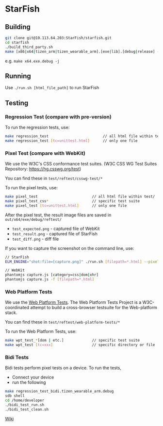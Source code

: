# StarFish

## Building

``` sh
git clone git@10.113.64.203:StarFish/starfish.git
cd starfish
./build_third_party.sh
make [x86|x64|tizen_arm|tizen_wearable_arm].[exe|lib].[debug|release] -j
```

e.g. `make x64.exe.debug -j`

## Running

Use `./run.sh [html_file_path]` to run StarFish

## Testing

### Regression Test (compare with pre-version)

To run the regression tests, use:

``` sh
make regression_test                         // all html file within test/demo/20160115
make regression_test [tc=unittest.html]      // only one file
```

### Pixel Test (compare with WebKit)

We use the W3C's CSS conformance test suites.
(W3C CSS WG Test Suites Repository: https://hg.csswg.org/test)

You can find these in `test/reftest/csswg-test/*`

To run the pixel tests, use:

``` sh
make pixel_test                         // all html file within test/
make pixel_test_css*                    // specific test suite
make pixel_test [tc=unittest.html]      // only one file
```

After the pixel test, the result image files are saved in `out/x64/exe/debug/reftest/`

- `test_expected.png` - captured file of WebKit
- `test_result.png` - captured file of StarFish
- `test_diff.png` - diff file

If you want to capture the screenshot on the command line, use:

``` sh
// StarFish
ELM_ENGINE="shot:file=[capture.png]" ./run.sh [filepath=*.html] --pixel-test

// WebKit
phantomjs capture.js [category=css|dom|xhr]
phantomjs capture.js -f [filepath=*.html]
```

### Web Platform Tests

We use the [Web Platform Tests](https://github.com/w3c/web-platform-tests). The Web Platform Tests Project is a W3C-coordinated attempt to build a cross-browser testsuite for the Web-platform stack.

You can find these in `test/reftest/web-platform-tests/*`

To run the Web Platform Tests, use:

``` sh
make wpt_test_*[dom | etc.]             // specific test suite
make wpt_test [tc=xxx]                  // specific directory or file
```

### Bidi Tests
Bidi tests perform pixel tests on a device. To run the tests,
- Connect your device
- run the following

```sh
make regression_test_bidi.tizen_wearable_arm.debug
sdb shell
cd /home/developer
./bidi_test_run.sh
./bidi_test_clean.sh
```

[Wiki](http://10.113.64.203/StarFish/starfish/wikis/home)

